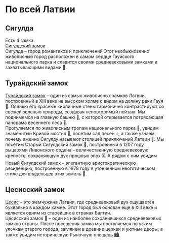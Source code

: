 # По всей Латвии

## Сигулда
Есть 4 замка.  
[Сигулдский замок](https://maps.app.goo.gl/E88U2XLzFQtU5VCE9)  
Сигулда – город романтиков и приключений
Этот необыкновенно живописный город расположен в самом сердце Гауйского национального парка и славится своими средневековыми замками и захватывающими видами 🌄.

## Турайдский замок
[Турайдский замок](https://maps.app.goo.gl/DwRieLBawiSvfTvF6) – один из самых живописных замков Латвии, построенный в XIII веке на высоком холме с видом на долину реки Гауя 🌊. Осенью его красные кирпичные стены гармонично контрастируют со свежей зеленью природы, создавая неповторимый пейзаж. Мы поднимемся на главную башню 🏰, с которой открывается потрясающая панорама весеннего леса 🌳.  
Прогуляемся по живописным тропам национального парка 🌲, увидим знаменитый Кривой мостик 🌉, посетим сад песен 🎶, а также узнаем, почему именно Сигулду называют столицей приключений Латвии 🏅.
Мы посетим Старый Сигулдский замок 🏰, построенный в 1207 году рыцарями Ливонского ордена – величественную средневековую крепость, сохраняющую дух прошлых эпох ⏳. А рядом с ним увидим Новый Сигулдский замок – элегантную аристократическую резиденцию, построенную в 1878 году в утонченном неоготическом стиле для владельцев этих земель 🏰.

## Цесисский замок
[Цесис](https://maps.app.goo.gl/NMUSN2LT17GDZz348) – это жемчужина Латвии, где средневековый дух ощущается буквально в каждом камне. Этот город был основан еще в XIII веке и является одним из старейших в странах Балтии.  
Цесисский замок 🏰 – один из наиболее сохранившихся средневековых замков страны.
После посещения замка мы прогуляемся по узким улочкам старого города, заглянем в древние церкви и уютные дворы, а также увидим историческую Рыночную площадь 🏙️.